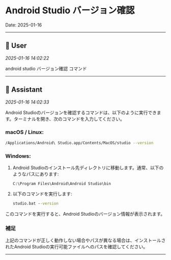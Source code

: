 # Android Studio バージョン確認

Date: 2025-01-16

---

## 👤 User
*2025-01-16 14:02:22*

android studio バージョン確認 コマンド

---

## 🤖 Assistant
*2025-01-16 14:02:33*

Android Studioのバージョンを確認するコマンドは、以下のように実行できます。ターミナルを開き、次のコマンドを入力してください。

### macOS / Linux:
```bash
/Applications/Android\ Studio.app/Contents/MacOS/studio --version
```

### Windows:
1. Android Studioのインストール先ディレクトリに移動します。通常、以下のようなパスにあります:
   ```
   C:\Program Files\Android\Android Studio\bin
   ```
2. 以下のコマンドを実行します:
   ```cmd
   studio.bat --version
   ```

このコマンドを実行すると、Android Studioのバージョン情報が表示されます。

### 補足
上記のコマンドが正しく動作しない場合やパスが異なる場合は、インストールされたAndroid Studioの実行可能ファイルへのパスを確認してください。

---
